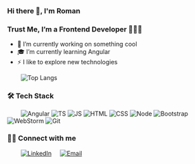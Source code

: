 ### Hi there 👋, I'm Roman


### Trust Me, I’m a Frontend Developer 👨🏻‍💻
- 💪  I’m currently working on something cool
- 🎓  I’m currently learning Angular
- ⚡  I like to explore new technologies



&nbsp; &nbsp; &nbsp; &nbsp; ![Top Langs](https://github-readme-stats.vercel.app/api/top-langs/?username=functrl&custom_title=My&nbsp;programming&nbsp;languages)


### 🛠 Tech Stack

&nbsp; &nbsp; &nbsp; &nbsp; ![Angular](https://img.shields.io/badge/-Angular-white?style=flat-square&logo=angular&logoColor=red)
![TS](https://img.shields.io/badge/-TypeScript-white?style=flat-square&logo=typescript)
![JS](https://img.shields.io/badge/-JavaScript-white?style=flat-square&logo=javascript)
![HTML](https://img.shields.io/badge/-HTML-white?style=flat-square&logo=html5&logoColor=red)
![CSS](https://img.shields.io/badge/-CSS-white?style=flat-square&logo=css3&logoColor=blue)
![Node](https://img.shields.io/badge/-Node.js-white?style=flat-square&logo=node.js)
![Bootstrap](https://img.shields.io/badge/-Bootstrap-white?style=flat-square&logo=bootstrap)
![WebStorm](https://img.shields.io/badge/-WebStorm-white?style=flat-square&logo=webstorm&logoColor=black)
![Git](https://img.shields.io/badge/-Git-white?style=flat-square&logo=git)


### 🤝🏻 Connect with me

&nbsp; &nbsp; &nbsp; &nbsp; [![LinkedIn](https://img.shields.io/badge/-LinkedIn-blue?style=flat-square&logo=linkedin)](https://www.linkedin.com/in/romanboyd)
&nbsp; &nbsp; [![Email](https://img.shields.io/badge/-Email-red?style=flat-square&logo=gmail&logoColor=white)](mailto:cityman177@gmail.com)
